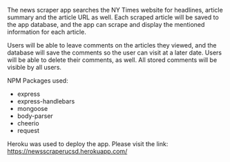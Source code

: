 The news scraper app searches the NY Times website for headlines, article summary and the article URL as well.  Each scraped article will be saved to the app database, and the app can scrape and display the mentioned information for each article.

Users will be able to leave comments on the articles they viewed, and the database will save the comments so the user can visit at a later date.  Users will be able to delete their comments, as well.  All stored comments will be visible by all users.

NPM Packages used:
- express
- express-handlebars
- mongoose
- body-parser
- cheerio
- request

Heroku was used to deploy the app.  Please visit the link: https://newsscraperucsd.herokuapp.com/


